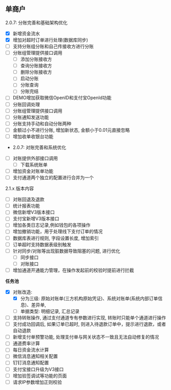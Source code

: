 ## 单商户
2.0.7: 分账完善和基础架构优化
- [x] 新增资金流水
- [x] 增加对超时订单进行处理(数据库同步)
- [ ] 支持分账组分账和自己传接收方进行分账
- [ ] 分账组管理提供接口调用
  - [ ] 添加分账接收方
  - [ ] 查询分账接收方
  - [ ] 删除分账接收方
  - [ ] 启动分账
  - [ ] 分账查询
  - [ ] 分账完结
- [ ] DEMO增加获取微信OpenID和支付宝OpenId功能
- [ ] 分账回调处理
- [ ] 分账组管理提供接口调用
- [ ] 分账通知发送功能
- [ ] 分账支持手动和自动分账两种
- [ ] 金额过小不进行分账, 增加新状态, 金额小于0.01元直接忽略
- [ ] 增加收单收银台功能

- 2.0.7: 对账完善和系统优化
- [ ] 对账提供外部接口调用
  - [ ] 下载系统账单
- [ ] 增加资金对账单功能
- [ ] 支付通道两个独立的配置进行合并为一个

2.1.x 版本内容
- [ ] 对账回退及退款
- [ ] 统计报表功能
- [ ] 微信新增V3版本接口
- [ ] 支付宝新增V3版本接口
- [ ] 增加各类日志记录,例如钱包的各项操作
- [ ] 增加撤销功能，用于处理线下支付订单的情况
- [ ] 数据库表进行规则, 字段设置长度, 增加索引
- [ ] 订单超时支持数据表级别触发
- [ ] 针对同步/对账等出现脏数据导致阻塞的问题, 进行优化
    - [ ] 同步接口
    - [ ] 对账接口
- [ ] 增加通道开通能力管理，在操作发起前的校验时提前进行拦截
    
**任务池**
- [x] 对账改造: 
  - [x] 分为三级: 原始对账单(三方机构原始凭证)、系统对账单(系统内部订单信息)、差异单,
  - [ ] 单据类型: 明细记录, 汇总记录
- [ ] 支持转账操作, 通过支付通道专有参数进行实现, 转账时只能单个通道进行操作
- [ ] 支付成功回调后, 如果订单已超时, 则进入待退款订单中，提示进行退款，或者自动退款
- [ ] 新增支付单预警功能, 处理支付单与网关状态不一致且无法自动修复的情况
- [ ] 通道费率计算
- [ ] 每日资金流水计算
- [ ] 微信消息通知相关配置
- [ ] 钉钉消息通知配置
- [ ] 支付宝接口升级为V3接口
- [ ] 增加验签调试等功能的页面
- [ ] 请求IP参数增加正则校验
